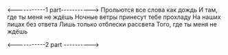 <-----------1 part----------->
Прольются все слова как дождь
И там, где ты меня не ждёшь
Ночные ветры принесут тебе прохладу
На наших лицах без ответа
Лишь только отблески рассвета
Того, где ты меня не ждёшь

<-----------2 part ---------->
